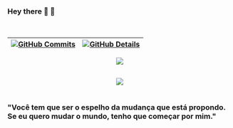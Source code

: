   ### Hey there 👋 🚀
<br />
  
 | [![GitHub Commits](http://github-profile-summary-cards.vercel.app/api/cards/productive-time?username=joaoMiraya&theme=dracula&utcOffset=-3)](https://github.com/vn7n24fzkq/github-profile-summary-cards) | [![GitHub Details](http://github-profile-summary-cards.vercel.app/api/cards/profile-details?username=joaoMiraya&theme=dracula)](https://github.com/vn7n24fzkq/github-profile-summary-cards) |  
 | ----------- | ----------- |


 
  <div align="center" >
<a href="https://skillicons.dev"   >
  <img src="https://skillicons.dev/icons?i=git,vscode,javascript,nodejs,aws,typescript,terraform,cs,dotnet,php,cloudflare,css,html,react,redux,vite,solidjs,bootstrap,tailwind,sass,figma,nodejs,express,sequelize,docker,jenkins,github,linux,postman,mysql,postgres,sqlite,redis" />
</a>
  <br />

  </div>

 
##
   <div align="center" >
     <img src="https://github-profile-trophy.vercel.app/?username=joaoMiraya&row=1&column=6&theme=dracula&margin-w=15&margin-h=15"/>
  </div>
  
 <br />

### "Você tem que ser o espelho da mudança que está propondo. Se eu quero mudar o mundo, tenho que começar por mim."
